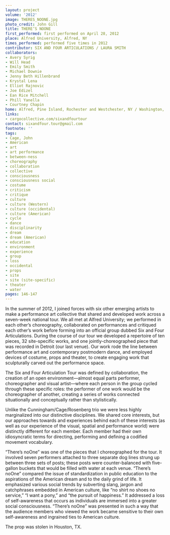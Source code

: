 ```yaml
---
layout: project
volume: '2012'
image: THERES_NOONE.jpg
photo_credit: John Gill
title: THERE’S NOONE
first_performed: first performed on April 28, 2012
place: Alfred University, Alfred, NY
times_performed: performed five times in 2012
contributor: SIX AND FOUR ARTICULATIONS / LAURA SMITH
collaborators:
- Avery Syrig
- Will Head
- Emily Smith
- Michael Downie
- Jenny Beth Hillenbrand
- Krystal Lena
- Elliot Rajnovic
- Joe Edizel
- Ean Rice Mitchell
- Phill Yanella
- Courtney Chapin
home: Alfred, Pine Island, Rochester and Westchester, NY / Washington, MD
links:
- cargocollective.com/sixandfourtour
contact: sixandfour.tour@gmail.com
footnote: ''
tags:
- Cage, John
- American
- art
- art performance
- between-ness
- choreography
- collaboration
- collective
- consciousness
- consciousness social
- costume
- criticism
- critique
- culture
- culture (Western)
- culture (occidental)
- culture (American)
- cycle
- dance
- disciplinarity
- dream
- dream (American)
- education
- environment
- experience
- group
- loss
- occidental
- props
- site
- site (site-specific)
- theater
- water
pages: 146-147
---
```


In the summer of 2012, I joined forces with six other emerging artists to make a performance art collective that shared and developed work across a seven-week national tour. We all met at Alfred University; we performed in each other’s choreography, collaborated on performances and critiqued each other’s work before forming into an official group dubbed Six and Four Articulations. During the course of our tour we developed a repertoire of ten pieces, 32 site-specific works, and one jointly-choreographed piece that was recorded in Detroit (our last venue). Our work rode the line between performance art and contemporary postmodern dance, and employed devices of costume, props and theater, to create engaging work that sculpturally carved out the performance space.

The Six and Four Articulation Tour was defined by collaboration, the creation of an open environment—almost equal parts performer, choreographer and visual artist—where each person in the group cycled through these specific roles: the performer of one work would be the choreographer of another, creating a series of works connected situationally and conceptually rather than stylistically.

Unlike the Cunningham/Cage/Rosenberg trio we were less highly marginalized into our distinctive disciplines. We shared core interests, but our approaches towards and experiences behind each of these interests (as well as our experience of the visual, spatial and performance world) were distinctly different for each member. Each member had their own idiosyncratic terms for directing, performing and defining a codified movement vocabulary.

“There’s noOne” was one of the pieces that I choreographed for the tour. It involved seven performers attached to three separate dog lines strung up between three sets of posts; these posts were counter-balanced with five-gallon buckets that would be filled with water at each venue. “There’s noOne” compared the issue of standardization in public education to the aspirations of the American dream and to the daily grind of life. It emphasized various social trends by subverting slang, jargon and catchphrases embedded in American culture, like “no shirt no shoes no service,” “I want a pony,” and “the pursuit of happiness.” It addressed a loss of self-awareness that occurs as individuals are immersed into a greater social consciousness. “There’s noOne” was presented in such a way that the audience members who viewed the work became sensitive to their own self-awareness and ingrained ties to American culture.

The prop was stolen in Houston, TX.
